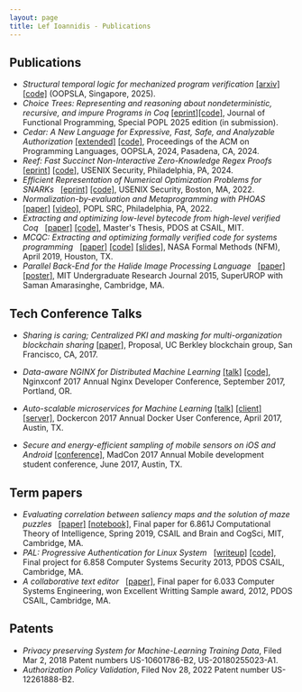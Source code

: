 ```yaml
---
layout: page
title: Lef Ioannidis - Publications
---
```


Publications
------------

- _Structural temporal logic for mechanized program verification_ [\[arxiv\]](https://arxiv.org/abs/2410.14906) [\[code\]](https://github.com/vellvm/ticl) (OOPSLA, Singapore, 2025).
- _Choice Trees: Representing and reasoning about nondeterministic, recursive, and impure Programs in Coq_ [\[eprint\]](https://arxiv.org/abs/2211.06863)[\[code\]](https://github.com/vellvm/ctrees/tree/jfp), Journal of Functional Programming, Special POPL 2025 edition (in submission).
- _Cedar: A New Language for Expressive, Fast, Safe, and Analyzable Authorization_ [\[extended\]](https://arxiv.org/abs/2403.04651) [\[code\]](https://github.com/cedar-policy/), Proceedings of the ACM on Programming Languages, OOPSLA, 2024, Pasadena, CA, 2024.
- _Reef: Fast Succinct Non-Interactive Zero-Knowledge Regex Proofs_ [\[eprint\]](https://eprint.iacr.org/2023/1886) [\[code\]](https://github.com/eniac/Reef), USENIX Security, Philadelphia, PA, 2024.
- _Efficient Representation of Numerical Optimization Problems for SNARKs_   [\[eprint\]](https://eprint.iacr.org/2021/1436.pdf) [\[code\]](https://github.com/eniac/otti), USENIX Security, Boston, MA, 2022.
- _Normalization-by-evaluation and Metaprogramming with PHOAS_   [\[paper\]](/assets/pdf/popl22src-paper.pdf) [\[video\]](https://www.youtube.com/watch?v=8c-enu_jnK8&list=PLyrlk8Xaylp7z_JBz0PqiuaF1Eb8FB4LR), POPL SRC, Philadelphia, PA, 2022.
- _Extracting and optimizing low-level bytecode from high-level verified Coq_   [\[paper\]](https://pdos.csail.mit.edu/papers/elefthei-meng.pdf) [\[code\]](https://github.com/mit-pdos/mcqc), Master's Thesis, PDOS at CSAIL, MIT.
- _MCQC: Extracting and optimizing formally verified code for systems programming_   [\[paper\]](https://pdos.csail.mit.edu/papers/mcqc:nfm19.pdf) [\[code\]](https://github.com/mit-pdos/mcqc) [\[slides\]](https://pdos.csail.mit.edu/papers/mcqc:nfm19-slides.pptx), NASA Formal Methods (NFM), April 2019, Houston, TX.
- _Parallel Back-End for the Halide Image Processing Language_   [\[paper\]](/assets/pdf/superurop.pdf) [\[poster\]](/assets/pdf/superurop-poster.pdf), MIT Undergraduate Research Journal 2015, SuperUROP with Saman Amarasinghe, Cambridge, MA.

Tech Conference Talks
---------------------

- _Sharing is caring; Centralized PKI and masking for multi-organization blockchain sharing_ [\[paper\]](/assets/pdf/blockchain.pdf), Proposal, UC Berkley blockchain group, San Francisco, CA, 2017.

- _Data-aware NGINX for Distributed Machine Learning_ [\[talk\]](https://www.youtube.com/watch?v=hjObXpM_ezg) [\[code\]](https://github.com/elefthei/WebTorch), Nginxconf 2017 Annual Nginx Developer Conference, September 2017, Portland, OR.

- _Auto-scalable microservices for Machine Learning_ [\[talk\]](https://www.youtube.com/watch?v=f3PfEctffAU) [\[client\]](https://github.com/elefthei/python-ml-microservice) [\[server\]](https://github.com/elefthei/slob-poc), Dockercon 2017 Annual Docker User Conference, April 2017, Austin, TX.

- _Secure and energy-efficient sampling of mobile sensors on iOS and Android_ [\[conference\]](https://www.ece.utexas.edu/plasma/madcon), MadCon 2017 Annual Mobile development student conference, June 2017, Austin, TX.

Term papers
-----------

- _Evaluating correlation between saliency maps and the solution of maze puzzles_   [\[paper\]](/assets/pdf/mazes.pdf) [\[notebook\]](https://github.com/elefthei/maze-saliency), Final paper for 6.861J Computational Theory of Intelligence, Spring 2019, CSAIL and Brain and CogSci, MIT, Cambridge, MA.
- _PAL: Progressive Authentication for Linux System_   [\[writeup\]](/assets/pdf/pal.txt) [\[code\]](https://github.com/elefthei/PAL--Progressive-Authentication-for-Linux), Final project for 6.858 Computer Systems Security 2013, PDOS CSAIL, Cambridge, MA.
- _A collaborative text editor_   [\[paper\]](/assets/pdf/6033paper.pdf), Final paper for 6.033 Computer Systems Engineering, won Excellent Writting Sample award, 2012, PDOS CSAIL, Cambridge, MA.

Patents
-------

- _Privacy preserving System for Machine-Learning Training Data_, Filed Mar 2, 2018 Patent numbers US-10601786-B2, US-20180255023-A1.
- _Authorization Policy Validation_, Filed Nov 28, 2022 Patent number US-12261888-B2.
